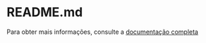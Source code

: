 # README.md

Para obter mais informações, consulte a [documentação completa](https://r1cardopereira.github.io/docs/build/html/index.html)
